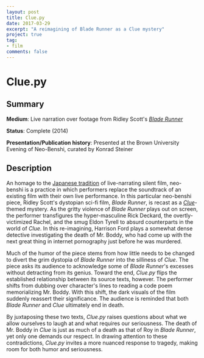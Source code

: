 ```yaml
---
layout: post
title: Clue.py
date: 2017-03-29
excerpt: "A reimagining of Blade Runner as a Clue mystery"
project: true
tag:
- film
comments: false
---
```


# Clue.py

## Summary
 **Medium**: Live narration over footage from Ridley Scott's [*Blade
 Runner*](http://www.imdb.com/title/tt0083658/)

 **Status**: Complete (2014)

 **Presentation/Publication history**: Presented at the Brown University
 Evening of Neo-Benshi, curated by Konrad Steiner

## Description

An homage to the [Japanese tradition](https://en.wikipedia.org/wiki/Benshi) of
live-narrating silent film, neo-benshi is a practice in which performers
replace the soundtrack of an existing film with their own live performance. In
this particular neo-benshi piece, Ridley Scott's dystopian sci-fi film, *Blade
Runner*, is recast as a [*Clue*](https://en.wikipedia.org/wiki/Cluedo)-themed
mystery. As the gritty violence of *Blade Runner* plays out on screen, the
performer transfigures the hyper-masculine Rick Deckard, the overtly-victimized
Rachel, and the smug Eldon Tyrell to absurd counterparts in the world of
*Clue*. In this re-imagining, Harrison Ford plays a somewhat dense detective
investigating the death of Mr. Boddy, who had come up with the next great thing
in internet pornography just before he was murdered.

Much of the humor of the piece stems from how little needs to be changed to
divert the grim dystopia of *Blade Runner* into the silliness of *Clue*. The
piece asks its audience to acknowledge some of *Blade Runner*'s excesses
without detracting from its genius. Toward the end, *Clue.py* flips the
established relationship between its source texts, however. The performer
shifts from dubbing over character's lines to reading a code poem memorializing
Mr. Boddy. With this shift, the dark visuals of the film suddenly reassert
their significance. The audience is reminded that both *Blade Runner* and
*Clue* ultimately end in death.

By juxtaposing these two texts, *Clue.py* raises questions about what we allow
ourselves to laugh at and what requires our seriousness. The death of Mr.  Boddy
in *Clue* is just as much of a death as that of Roy in *Blade Runner*, yet only
one demands our respect. In drawing attention to these contradictions,
*Clue.py* invites a more nuanced response to tragedy, making room for both
humor and seriousness.
